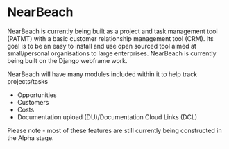 # NearBeach
NearBeach is currently being built as a project and task management tool (PATMT) with a basic customer relationship management tool (CRM). Its goal is to be an easy to install and use open sourced tool aimed at small/personal organisations to large enterprises. NearBeach is currently being built on the Django webframe work.

NearBeach will have many modules included within it to help track projects/tasks

* Opportunities
* Customers
* Costs
* Documentation upload (DU)/Documentation Cloud Links (DCL)

Please note - most of these features are still currently being constructed in the Alpha stage.
